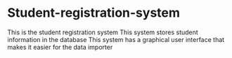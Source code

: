 # Student-registration-system
This is the student registration system
This system stores student information in the database
This system has a graphical user interface that makes it easier for the data importer
